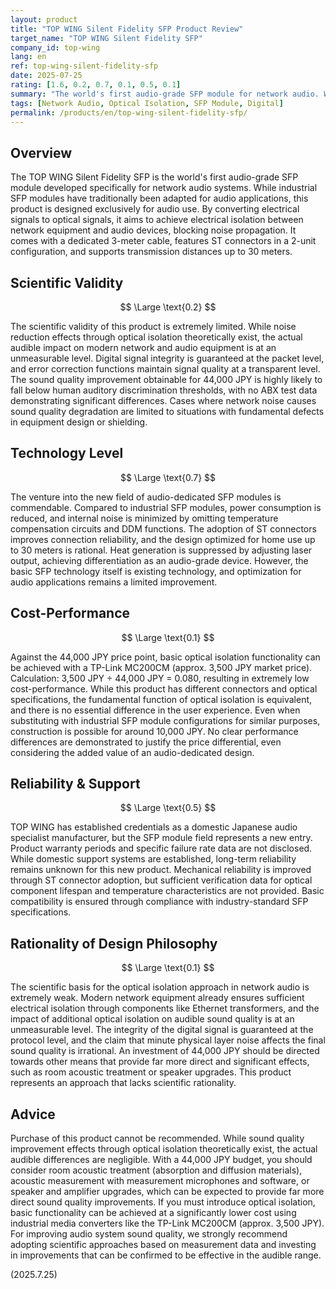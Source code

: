 ```yaml
---
layout: product
title: "TOP WING Silent Fidelity SFP Product Review"
target_name: "TOP WING Silent Fidelity SFP"
company_id: top-wing
lang: en
ref: top-wing-silent-fidelity-sfp
date: 2025-07-25
rating: [1.6, 0.2, 0.7, 0.1, 0.5, 0.1]
summary: "The world's first audio-grade SFP module for network audio. While providing optical isolation, it faces significant challenges in scientific validity and cost-effectiveness."
tags: [Network Audio, Optical Isolation, SFP Module, Digital]
permalink: /products/en/top-wing-silent-fidelity-sfp/
---
```


## Overview

The TOP WING Silent Fidelity SFP is the world's first audio-grade SFP module developed specifically for network audio systems. While industrial SFP modules have traditionally been adapted for audio applications, this product is designed exclusively for audio use. By converting electrical signals to optical signals, it aims to achieve electrical isolation between network equipment and audio devices, blocking noise propagation. It comes with a dedicated 3-meter cable, features ST connectors in a 2-unit configuration, and supports transmission distances up to 30 meters.

## Scientific Validity

$$ \Large \text{0.2} $$

The scientific validity of this product is extremely limited. While noise reduction effects through optical isolation theoretically exist, the actual audible impact on modern network and audio equipment is at an unmeasurable level. Digital signal integrity is guaranteed at the packet level, and error correction functions maintain signal quality at a transparent level. The sound quality improvement obtainable for 44,000 JPY is highly likely to fall below human auditory discrimination thresholds, with no ABX test data demonstrating significant differences. Cases where network noise causes sound quality degradation are limited to situations with fundamental defects in equipment design or shielding.

## Technology Level

$$ \Large \text{0.7} $$

The venture into the new field of audio-dedicated SFP modules is commendable. Compared to industrial SFP modules, power consumption is reduced, and internal noise is minimized by omitting temperature compensation circuits and DDM functions. The adoption of ST connectors improves connection reliability, and the design optimized for home use up to 30 meters is rational. Heat generation is suppressed by adjusting laser output, achieving differentiation as an audio-grade device. However, the basic SFP technology itself is existing technology, and optimization for audio applications remains a limited improvement.

## Cost-Performance

$$ \Large \text{0.1} $$

Against the 44,000 JPY price point, basic optical isolation functionality can be achieved with a TP-Link MC200CM (approx. 3,500 JPY market price). Calculation: 3,500 JPY ÷ 44,000 JPY = 0.080, resulting in extremely low cost-performance. While this product has different connectors and optical specifications, the fundamental function of optical isolation is equivalent, and there is no essential difference in the user experience. Even when substituting with industrial SFP module configurations for similar purposes, construction is possible for around 10,000 JPY. No clear performance differences are demonstrated to justify the price differential, even considering the added value of an audio-dedicated design.

## Reliability & Support

$$ \Large \text{0.5} $$

TOP WING has established credentials as a domestic Japanese audio specialist manufacturer, but the SFP module field represents a new entry. Product warranty periods and specific failure rate data are not disclosed. While domestic support systems are established, long-term reliability remains unknown for this new product. Mechanical reliability is improved through ST connector adoption, but sufficient verification data for optical component lifespan and temperature characteristics are not provided. Basic compatibility is ensured through compliance with industry-standard SFP specifications.

## Rationality of Design Philosophy

$$ \Large \text{0.1} $$

The scientific basis for the optical isolation approach in network audio is extremely weak. Modern network equipment already ensures sufficient electrical isolation through components like Ethernet transformers, and the impact of additional optical isolation on audible sound quality is at an unmeasurable level. The integrity of the digital signal is guaranteed at the protocol level, and the claim that minute physical layer noise affects the final sound quality is irrational. An investment of 44,000 JPY should be directed towards other means that provide far more direct and significant effects, such as room acoustic treatment or speaker upgrades. This product represents an approach that lacks scientific rationality.

## Advice

Purchase of this product cannot be recommended. While sound quality improvement effects through optical isolation theoretically exist, the actual audible differences are negligible. With a 44,000 JPY budget, you should consider room acoustic treatment (absorption and diffusion materials), acoustic measurement with measurement microphones and software, or speaker and amplifier upgrades, which can be expected to provide far more direct sound quality improvements. If you must introduce optical isolation, basic functionality can be achieved at a significantly lower cost using industrial media converters like the TP-Link MC200CM (approx. 3,500 JPY). For improving audio system sound quality, we strongly recommend adopting scientific approaches based on measurement data and investing in improvements that can be confirmed to be effective in the audible range.

(2025.7.25)
